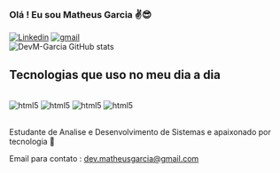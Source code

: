 ### Olá ! Eu sou Matheus Garcia ✌️😎
[![Linkedin](https://img.shields.io/badge/LinkedIn-0077B5?style=for-the-badge&logo=linkedin&logoColor=white)](https://www.linkedin.com/in/matheus-garcia-martins/)
[![gmail](https://img.shields.io/badge/Instagram-E4405F?style=for-the-badge&logo=instagram&logoColor=white)](https://www.instagram.com/matheusgreeg/)<br/>
![DevM-Garcia GitHub stats](https://github-readme-stats.vercel.app/api?username=DevM-Garcia&show_icons=true&theme=merko)

## Tecnologias que uso no meu dia a dia

<div style="display: inline_block"></br>
<img alt="html5" src="https://img.shields.io/badge/HTML5-E34F26?style=for-the-badge&logo=html5&logoColor=white"/>
<img alt="html5" src="https://img.shields.io/badge/CSS3-1572B6?style=for-the-badge&logo=css3&logoColor=white"/>
<img alt="html5" src="https://img.shields.io/badge/JavaScript-F7DF1E?style=for-the-badge&logo=javascript&logoColor=black"/>
<img alt="html5" src="https://img.shields.io/badge/jQuery-0769AD?style=for-the-badge&logo=jquery&logoColor=white"/>
</div><br/>

Estudante de Analise e Desenvolvimento de Sistemas e apaixonado por tecnologia 🤖<br/>

Email para contato : dev.matheusgarcia@gmail.com
